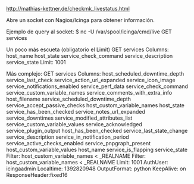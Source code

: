 http://mathias-kettner.de/checkmk_livestatus.html

Abre un socket con Nagios/Icinga para obtener información.


Ejemplo de query al socket:
$ nc -U /var/spool/icinga/cmd/live
GET services

Un poco más escueta (obligatorio el Limit)
GET services
Columns: host_name host_state service_check_command service_description service_state
Limit: 1001

Más complejo:
GET services
Columns: host_scheduled_downtime_depth service_last_check service_action_url_expanded service_icon_image service_notifications_enabled service_perf_data service_check_command service_custom_variable_names service_comments_with_extra_info host_filename service_scheduled_downtime_depth service_accept_passive_checks host_custom_variable_names host_state service_has_been_checked service_notes_url_expanded service_downtimes service_modified_attributes_list service_custom_variable_values service_acknowledged service_plugin_output host_has_been_checked service_last_state_change service_description service_in_notification_period service_active_checks_enabled service_pnpgraph_present host_custom_variable_values host_name service_is_flapping service_state
Filter: host_custom_variable_names < _REALNAME
Filter: host_custom_variable_names < _REALNAME
Limit: 1001
AuthUser: icingaadmin
Localtime: 1392820948
OutputFormat: python
KeepAlive: on
ResponseHeader:fixed16

